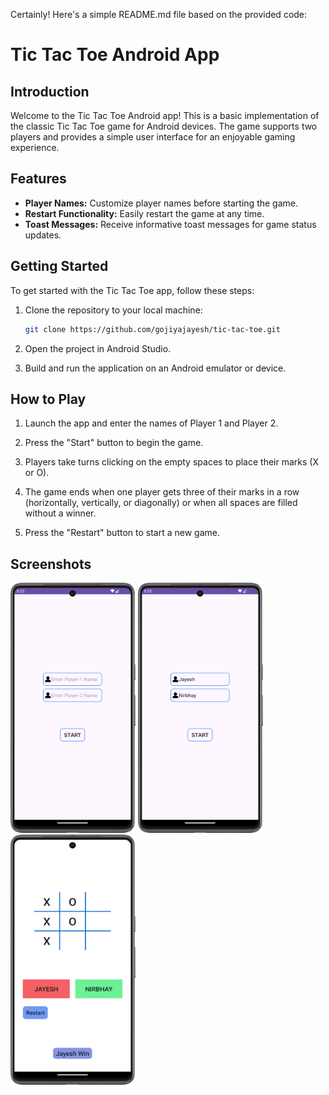Certainly! Here's a simple README.md file based on the provided code:

# Tic Tac Toe Android App

## Introduction

Welcome to the Tic Tac Toe Android app! This is a basic implementation of the classic Tic Tac Toe game for Android devices. The game supports two players and provides a simple user interface for an enjoyable gaming experience.

## Features

- **Player Names:** Customize player names before starting the game.
- **Restart Functionality:** Easily restart the game at any time.
- **Toast Messages:** Receive informative toast messages for game status updates.

## Getting Started

To get started with the Tic Tac Toe app, follow these steps:

1. Clone the repository to your local machine:

   ```bash
   git clone https://github.com/gojiyajayesh/tic-tac-toe.git
   ```

2. Open the project in Android Studio.

3. Build and run the application on an Android emulator or device.

## How to Play

1. Launch the app and enter the names of Player 1 and Player 2.

2. Press the "Start" button to begin the game.

3. Players take turns clicking on the empty spaces to place their marks (X or O).

4. The game ends when one player gets three of their marks in a row (horizontally, vertically, or diagonally) or when all spaces are filled without a winner.

5. Press the "Restart" button to start a new game.

## Screenshots
<img src="ScreenSort/WelcomePage.png" alt="Description of the image" width="200" height="400" />
<img src="ScreenSort/WelcomePageWithName.png" alt="Description of the image" width="200" height="400" />
<img src="ScreenSort/MainPage.png" alt="Description of the image" width="200" height="400" />
